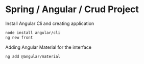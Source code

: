 # Spring / Angular / Crud Project

Install Angular Cli and creating application

```bash
node install angular/cli
ng new front
```

Adding Angular Material for the interface

```bash
ng add @angular/material
```